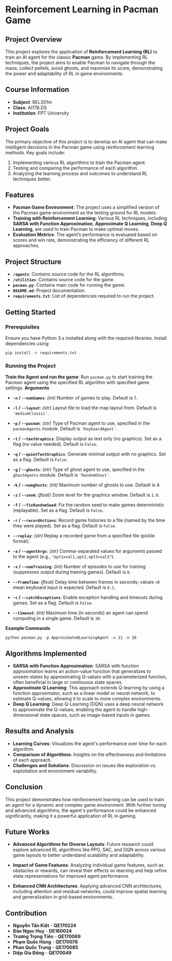 ﻿# Reinforcement Learning in Pacman Game

## Project Overview

This project explores the application of **Reinforcement Learning (RL)** to train an AI agent for the classic **Pacman** game. By implementing RL techniques, the project aims to enable Pacman to navigate through the maze, collect pellets, avoid ghosts, and maximize its score, demonstrating the power and adaptability of RL in game environments.

## Course Information

-   **Subject**: REL301m
-   **Class**: AI17B.DS
-   **Institution**: FPT University

## Project Goals

The primary objective of this project is to develop an AI agent that can make intelligent decisions in the Pacman game using reinforcement learning methods. Key goals include:

1.  Implementing various RL algorithms to train the Pacman agent.
2.  Testing and comparing the performance of each algorithm.
3.  Analyzing the learning process and outcomes to understand RL techniques better.

## Features

-   **Pacman Game Environment**: The project uses a simplified version of the Pacman game environment as the testing ground for RL models.
-   **Training with Reinforcement Learning**: Various RL techniques, including **SARSA with Function Approximation**, **Approximate Q Learning**, **Deep Q Learning**, are used to train Pacman to make optimal moves.
-   **Evaluation Metrics**: The agent’s performance is evaluated based on scores and win rate, demonstrating the efficiency of different RL approaches.

## Project Structure

-   **`/agents`**: Contains source code for the RL algorithms.
-   **`/utilities`**: Contains source code for the game.
-   **`pacman.py`**: Contains main code for running the game.
-   **`README.md`**: Project documentation.
-   **`requirements.txt`**: List of dependencies required to run the project.

## Getting Started

### Prerequisites

Ensure you have Python 3.x installed along with the required libraries. Install dependencies using:

`pip install -r requirements.txt` 

### Running the Project

**Train the Agent and run the game**: Run `pacman.py` to start training the Pacman agent using the specified RL algorithm with specified game settings.
**Arguments**
-   **`-n` / `--numGames`**: _(int)_ Number of games to play. Default is 1.
    
-   **`-l` / `--layout`**: _(str)_ Layout file to load the map layout from. Default is `'mediumClassic'`.
    
-   **`-p` / `--pacman`**: _(str)_ Type of Pacman agent to use, specified in the `pacmanAgents` module. Default is `'KeyboardAgent'`.
    
-   **`-t` / `--textGraphics`**: Display output as text only (no graphics). Set as a flag (no value needed). Default is `False`.
    
-   **`-q` / `--quietTextGraphics`**: Generate minimal output with no graphics. Set as a flag. Default is `False`.
    
-   **`-g` / `--ghosts`**: _(str)_ Type of ghost agent to use, specified in the `ghostAgents` module. Default is `'RandomGhost'`.
    
-   **`-k` / `--numghosts`**: _(int)_ Maximum number of ghosts to use. Default is 4.
    
-   **`-z` / `--zoom`**: _(float)_ Zoom level for the graphics window. Default is `1.0`.
    
-   **`-f` / `--fixRandomSeed`**: Fix the random seed to make games deterministic (replayable). Set as a flag. Default is `False`.
    
-   **`-r` / `--recordActions`**: Record game histories to a file (named by the time they were played). Set as a flag. Default is `False`.
    
-   **`--replay`**: _(str)_ Replay a recorded game from a specified file (pickle format).
    
-   **`-a` / `--agentArgs`**: _(str)_ Comma-separated values for arguments passed to the agent (e.g., `"opt1=val1,opt2,opt3=val3"`).
    
-   **`-x` / `--numTraining`**: _(int)_ Number of episodes to use for training (suppresses output during training games). Default is `0`.
    
-   **`--frameTime`**: _(float)_ Delay time between frames in seconds; values `<0` mean keyboard input is expected. Default is `0.1`.
    
-   **`-c` / `--catchExceptions`**: Enable exception handling and timeouts during games. Set as a flag. Default is `False`.
    
-   **`--timeout`**: _(int)_ Maximum time (in seconds) an agent can spend computing in a single game. Default is `30`.
  
**Example Commands**

`python pacman.py -p ApproximateQLearningAgent -x 11 -n 10` 

## Algorithms Implemented

-   **SARSA with Function Approximation**: SARSA with function approximation learns an action-value function that generalizes to unseen states by approximating Q-values with a parameterized function, often beneficial in large or continuous state spaces.
-   **Approximate Q Learning**: This approach extends Q-learning by using a function approximator, such as a linear model or neural network, to estimate Q-values, allowing it to scale to more complex environments.
-   **Deep Q Learning**: Deep Q-Learning (DQN) uses a deep neural network to approximate the Q-values, enabling the agent to handle high-dimensional state spaces, such as image-based inputs in games.

## Results and Analysis

-   **Learning Curves**: Visualizes the agent's performance over time for each algorithm.
-   **Comparison of Algorithms**: Insights on the effectiveness and limitations of each approach.
-   **Challenges and Solutions**: Discussion on issues like exploration vs. exploitation and environment variability.

## Conclusion

This project demonstrates how reinforcement learning can be used to train an agent for a dynamic and complex game environment. With further tuning and advanced algorithms, the agent's performance could be enhanced significantly, making it a powerful application of RL in gaming.

## Future Works
-   **Advanced Algorithms for Diverse Layouts**: Future research could explore advanced RL algorithms like PPO, SAC, and DQN across various game layouts to better understand scalability and adaptability.
    
-   **Impact of Game Features**: Analyzing individual game features, such as obstacles or rewards, can reveal their effects on learning and help refine state representations for improved agent performance.
    
-   **Enhanced CNN Architectures**: Applying advanced CNN architectures, including attention and residual networks, could improve spatial learning and generalization in grid-based environments.

## Contribution
-  **Nguyễn Tấn Kiệt** - **QE170224**
-  **Đào Ngọc Huy** - **DE160024**
-  **Trương Trọng Tiến** - **QE170069**
-  **Phạm Quốc Hùng** - **QE170078**
-  **Phan Quốc Trung** - **QE170085**
-  **Diệp Gia Đông** - **QE170049**
